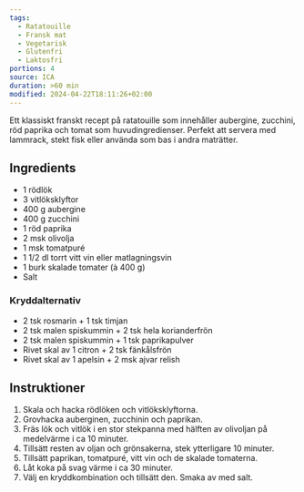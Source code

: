 ```yaml
---
tags:
  - Ratatouille
  - Fransk mat
  - Vegetarisk
  - Glutenfri
  - Laktosfri
portions: 4
source: ICA
duration: >60 min
modified: 2024-04-22T18:11:26+02:00
---
```


Ett klassiskt franskt recept på ratatouille som innehåller aubergine, zucchini, röd paprika och tomat som huvudingredienser. Perfekt att servera med lammrack, stekt fisk eller använda som bas i andra maträtter.

## Ingredients
- 1 rödlök
- 3 vitlöksklyftor
- 400 g aubergine
- 400 g zucchini
- 1 röd paprika
- 2 msk olivolja
- 1 msk tomatpuré
- 1 1/2 dl torrt vitt vin eller matlagningsvin
- 1 burk skalade tomater (à 400 g)
- Salt

### Kryddalternativ
- 2 tsk rosmarin + 1 tsk timjan
- 2 tsk malen spiskummin + 2 tsk hela korianderfrön
- 2 tsk malen spiskummin + 1 tsk paprikapulver
- Rivet skal av 1 citron + 2 tsk fänkålsfrön
- Rivet skal av 1 apelsin + 2 msk ajvar relish

## Instruktioner
1. Skala och hacka rödlöken och vitlöksklyftorna.
2. Grovhacka auberginen, zucchinin och paprikan.
3. Fräs lök och vitlök i en stor stekpanna med hälften av olivoljan på medelvärme i ca 10 minuter.
4. Tillsätt resten av oljan och grönsakerna, stek ytterligare 10 minuter.
5. Tillsätt paprikan, tomatpuré, vitt vin och de skalade tomaterna.
6. Låt koka på svag värme i ca 30 minuter.
7. Välj en kryddkombination och tillsätt den. Smaka av med salt.
